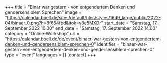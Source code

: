 +++
title = "Binär war gestern - von entgendertem Denken und gendersensiblem Sprechen"
image = "https://calendar.boell.de/sites/default/files/styles/16d9_large/public/2022-04/binaer_0.png?h=8f654fbd&itok=v8e5MXDr"
start_date = "Samstag, 17. September 2022 10.00"
end_date = "Samstag, 17. September 2022 14.00"
category = "Online-Workshop"
url = "https://calendar.boell.de/de/event/binaer-war-gestern-von-entgendertem-denken-und-gendersensiblem-sprechen-0"
identifier = "binaer-war-gestern-von-entgendertem-denken-und-gendersensiblem-sprechen-0"
type = "event"
languages = []
[contact]
+++